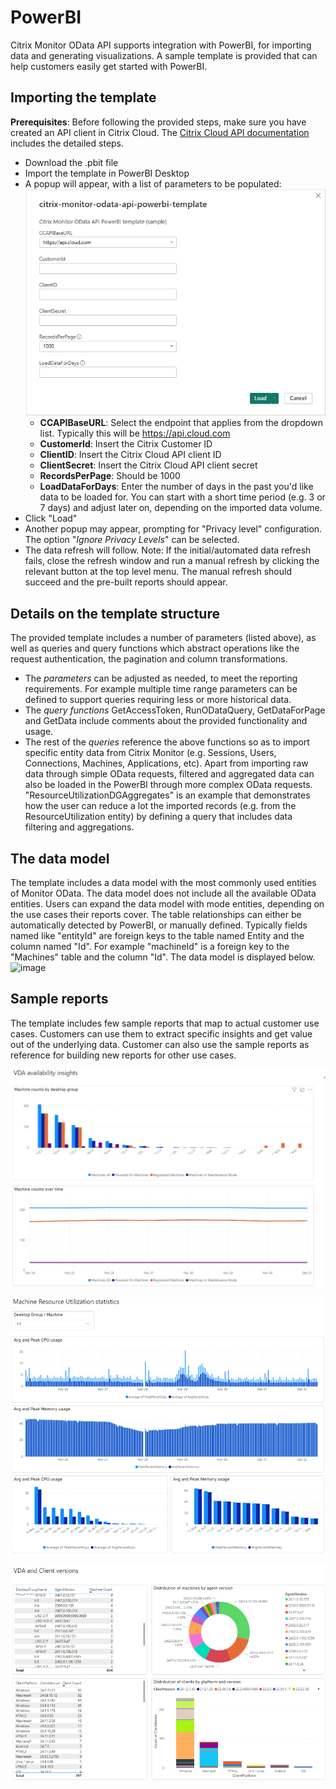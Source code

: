 # PowerBI

Citrix Monitor OData API supports integration with PowerBI, for importing data and generating visualizations.
A sample template is provided that can help customers easily get started with PowerBI.

## Importing the template

**Prerequisites**:
Before following the provided steps, make sure you have created an API client in Citrix Cloud.
The [Citrix Cloud API documentation](https://developer-docs.citrix.com/en-us/citrix-cloud/citrix-cloud-api-overview/get-started-with-citrix-cloud-apis) includes the detailed steps.

* Download the .pbit file
* Import the template in PowerBI Desktop
* A popup will appear, with a list of parameters to be populated:
![image](_img/parameter-popup.png)
  - **CCAPIBaseURL**: Select the endpoint that applies from the dropdown list. Typically this will be https://api.cloud.com
  - **CustomerId**: Insert the Citrix Customer ID
  - **ClientID**: Insert the Citrix Cloud API client ID
  - **ClientSecret**: Insert the Citrix Cloud API client secret
  - **RecordsPerPage**: Should be 1000
  - **LoadDataForDays**: Enter the number of days in the past you'd like data to be loaded for. You can start with a short time period (e.g. 3 or 7 days) and adjust later on, depending on the imported data volume.
* Click "Load"
* Another popup may appear, prompting for "Privacy level" configuration. The option "*Ignore Privacy Levels*" can be selected.
* The data refresh will follow. 
Note: If the initial/automated data refresh fails, close the refresh window and run a manual refresh by clicking the relevant button at the top level menu. The manual refresh should succeed and the pre-built reports should appear.


## Details on the template structure
The provided template includes a number of parameters (listed above), as well as queries and query functions which abstract operations like the request authentication, the pagination and column transformations.

- The *parameters* can be adjusted as needed, to meet the reporting requirements. For example multiple time range parameters can be defined to support queries requiring less or more historical data.
- The *query functions* GetAccessToken, RunODataQuery, GetDataForPage and GetData include comments about the provided functionality and usage.
- The rest of the *queries* reference the above functions so as to import specific entity data from Citrix Monitor (e.g. Sessions, Users, Connections, Machines, Applications, etc). 
Apart from importing raw data through simple OData requests, filtered and aggregated data can also be loaded in the PowerBI through more complex OData requests. "ResourceUtilizationDGAggregates" is an example that demonstrates how the user can reduce a lot the imported records (e.g. from the ResourceUtilization entity) by defining a query that includes data filtering and aggregations.

## The data model
The template includes a data model with the most commonly used entities of Monitor OData.
The data model does not include all the available OData entities. Users can expand the data model with mode entities, depending on the use cases their reports cover.
The table relationships can either be automatically detected by PowerBI, or manually defined. Typically fields named like "entityId" are foreign keys to the table named Entity and the column named "Id". For example "machineId" is a foreign key to the "Machines" table and the column "Id".
The data model is displayed below.
![image](_img/date-model.png)

## Sample reports
The template includes few sample reports that map to actual customer use cases. Customers can use them to extract specific insights and get value out of the underlying data. Customer can also use the sample reports as reference for building new reports for other use cases.

![image](_img/report-vda-availability.png)

![image](_img/report-resource-utilization.png)

![image](_img/report-vda-client-versions.png)

